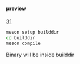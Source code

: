 #### preview
[31](https://github.com/baturax/linux-bar/raw/refs/heads/main/assets/2025-04-30%2003-46-55.mp4)

```sh
meson setup builddir
cd builddir
meson compile
```

Binary will be inside builddir


